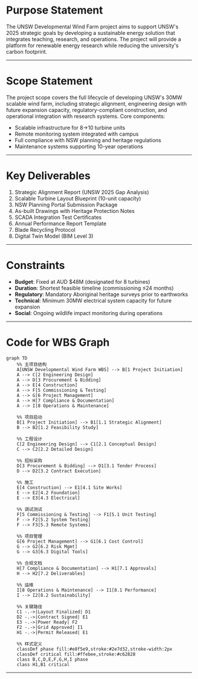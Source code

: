 # Purpose Statement
The UNSW Developmental Wind Farm project aims to support UNSW's 2025 strategic goals by developing a sustainable energy solution that integrates teaching, research, and operations. The project will provide a platform for renewable energy research while reducing the university's carbon footprint.

---

# Scope Statement
<!-- **English**   -->
The project scope covers the full lifecycle of developing UNSW's 30MW scalable wind farm, including strategic alignment, engineering design with future expansion capacity, regulatory-compliant construction, and operational integration with research systems. Core components:  
- Scalable infrastructure for 8→10 turbine units  
- Remote monitoring system integrated with campus  
- Full compliance with NSW planning and heritage regulations  
- Maintenance systems supporting 10-year operations  

<!-- **中文**  
项目范围涵盖UNSW可扩展风电场的全生命周期开发，包含战略对齐、预留扩展的工程设计、合规施工及与研究系统的运营整合。核心要素：  
- 8→10台风机的可扩展基础设施  
- 与校园集成的远程监控系统  
- 符合新州规划及文化遗产法规  
- 支持10年运维的维护体系 -->

---

# Key Deliverables
<!-- **English**   -->
1. Strategic Alignment Report (UNSW 2025 Gap Analysis)  
2. Scalable Turbine Layout Blueprint (10-unit capacity)  
3. NSW Planning Portal Submission Package  
4. As-built Drawings with Heritage Protection Notes  
5. SCADA Integration Test Certificates  
6. Annual Performance Report Template  
7. Blade Recycling Protocol  
8. Digital Twin Model (BIM Level 3)  

<!-- **中文**  
1. 战略对齐报告（UNSW 2025差距分析）  
2. 可扩展风机布局蓝图（10台容量）  
3. 新州规划门户申报包  
4. 含遗产保护注释的竣工图纸  
5. SCADA系统集成测试证书  
6. 年度性能报告模板  
7. 叶片回收协议  
8. 数字孪生模型（BIM三级）   -->

---

# Constraints
<!-- **English**   -->
- **Budget**: Fixed at AUD $48M (designated for 8 turbines)  
- **Duration**: Shortest feasible timeline (commissioning ≤24 months)  
- **Regulatory**: Mandatory Aboriginal heritage surveys prior to earthworks  
- **Technical**: Minimum 30MW electrical system capacity for future expansion  
- **Social**: Ongoing wildlife impact monitoring during operations  

<!-- **中文**  
- **预算**: 固定4800万澳元（8台风机专项）  
- **工期**: 最短可行时间（调试≤24个月）  
- **法规**: 土方工程前强制土著遗产调查  
- **技术**: 未来扩展需30MW电气系统容量  
- **社会**: 运营期间持续野生动物影响监测 -->
---
# Code for WBS Graph
```mermaid
graph TD
    %% 主项目结构
    A[UNSW Developmental Wind Farm WBS] --> B[1 Project Initiation]
    A --> C[2 Engineering Design]
    A --> D[3 Procurement & Bidding]
    A --> E[4 Construction]
    A --> F[5 Commissioning & Testing]
    A --> G[6 Project Management]
    A --> H[7 Compliance & Documentation]
    A --> I[8 Operations & Maintenance]

    %% 项目启动
    B[1 Project Initiation] --> B1[1.1 Strategic Alignment]
    B --> B2[1.2 Feasibility Study]

    %% 工程设计
    C[2 Engineering Design] --> C1[2.1 Conceptual Design]
    C --> C2[2.2 Detailed Design]

    %% 招标采购
    D[3 Procurement & Bidding] --> D1[3.1 Tender Process]
    D --> D2[3.2 Contract Execution]

    %% 施工
    E[4 Construction] --> E1[4.1 Site Works]
    E --> E2[4.2 Foundation]
    E --> E3[4.3 Electrical]

    %% 调试测试
    F[5 Commissioning & Testing] --> F1[5.1 Unit Testing]
    F --> F2[5.2 System Testing]
    F --> F3[5.3 Remote Systems]

    %% 项目管理
    G[6 Project Management] --> G1[6.1 Cost Control]
    G --> G2[6.2 Risk Mgmt]
    G --> G3[6.3 Digital Tools]

    %% 合规文档
    H[7 Compliance & Documentation] --> H1[7.1 Approvals]
    H --> H2[7.2 Deliverables]

    %% 运维
    I[8 Operations & Maintenance] --> I1[8.1 Performance]
    I --> I2[8.2 Sustainability]

    %% 关键路径
    C1 -.->|Layout Finalized| D1
    D2 -.->|Contract Signed| E1
    E3 -.->|Power Ready| F2
    F2 -.->|Grid Approved| I1
    H1 -.->|Permit Released| E1

    %% 样式定义
    classDef phase fill:#e8f5e9,stroke:#2e7d32,stroke-width:2px
    classDef critical fill:#ffebee,stroke:#c62828
    class B,C,D,E,F,G,H,I phase
    class H1,B1 critical
```
---